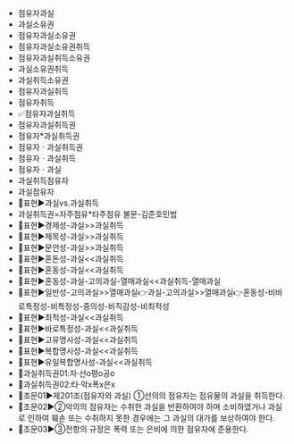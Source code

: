 - 점유자과실
- 과실소유권
- 점유자과실소유권
- 점유자과실소유권취득
- 점유자과실취득소유권
- 과실소유권취득
- 과실취득소유권
- 점유자과실취득
- 점유자취득
- ✅점유자과실취득
- 점유자과실취득권
- 점유자*과실취득권
- 점유자ㆍ과실취득권
- 점유자ㆍ과실취득
- 점유자ㆍ과실
- 과실취득점유자
- 과실점유자
- 📌표현▶️과실vs.과실취득
- 과실취득권=자주점유*타주점유 불문-김준호민법
- 📌표현▶️경제성-과실>>과실취득
- 📌표현▶️제목성-과실>>과실취득
- 📌표현▶️문언성-과실>>과실취득
- 📌표현▶️혼돈성-과실<<과실취득
- 📌표현▶️혼동성-과실<<과실취득
- 📌표현▶️혼동성-과실-고의과실-열매과실<<과실취득-열매과실
- 📌표현▶️일반성-고의과실>>열매과실👉과실-고의과실>>열매과실👉혼동성-비바로특정성-비특정성-중의성-비직감성-비최적성
- 📌표현▶️최적성-과실<<과실취득
- 📌표현▶️바로특정성-과실<<과실취득
- 📌표현▶️고유명사성-과실<<과실취득
- 📌표현▶️복합명사성-과실<<과실취득
- 📌표현▶️유일복합명사성-과실<<과실취득
- 🚩과실취득권01:자·선o평o공o
- 🚩과실취득권02:타·악x폭x은x
- 📌조문01▶️제201조(점유자와 과실) ①선의의 점유자는 점유물의 과실을 취득한다.
- 📌조문02▶️②악의의 점유자는 수취한 과실을 반환하여야 하며 소비하였거나 과실로 인하여 훼손 또는 수취하지 못한 경우에는 그 과실의 대가를 보상하여야 한다.
- 📌조문03▶️③전항의 규정은 폭력 또는 은비에 의한 점유자에 준용한다.